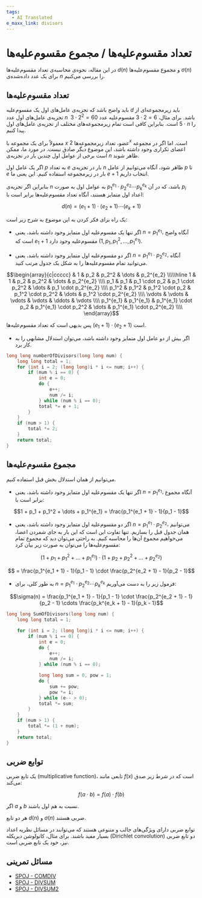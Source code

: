 ```yaml
---
tags:
  - AI Translated
e_maxx_link: divisors
---
```


# تعداد مقسوم‌علیه‌ها / مجموع مقسوم‌علیه‌ها

در این مقاله، نحوه‌ی محاسبه‌ی تعداد مقسوم‌علیه‌ها $d(n)$ و مجموع مقسوم‌علیه‌ها $\sigma(n)$ برای یک عدد داده‌شده‌ی $n$ را بررسی می‌کنیم.

## تعداد مقسوم‌علیه‌ها

باید واضح باشد که تجزیه‌ی عامل‌های اول یک مقسوم‌علیه $d$ باید زیرمجموعه‌ای از تجزیه‌ی عامل‌های اول عدد $n$ باشد. برای مثال، $6 = 2 \cdot 3$ مقسوم‌علیه عدد $60 = 2^2 \cdot 3 \cdot 5$ است.
بنابراین کافی است تمام زیرمجموعه‌های مختلف از تجزیه‌ی عامل‌های اول $n$ را پیدا کنیم.

معمولاً برای یک مجموعه با $x$ عضو، تعداد زیرمجموعه‌ها $2^x$ است.
اما اگر در مجموعه اعضای تکراری وجود داشته باشد، این موضوع دیگر صادق نیست. در مورد ما، ممکن است برخی از عوامل اول چندین بار در تجزیه‌ی $n$ ظاهر شوند.

اگر یک عامل اول $p$ به تعداد $e$ بار در تجزیه‌ی $n$ ظاهر شود، آنگاه می‌توانیم از عامل $p$ تا $e$ بار در زیرمجموعه استفاده کنیم.
این یعنی ما $e+1$ انتخاب داریم.

بنابراین اگر تجزیه‌ی $n$ به عوامل اول به صورت $p_1^{e_1} \cdot p_2^{e_2} \cdots p_k^{e_k}$ باشد، که در آن $p_i$ اعداد اول متمایز هستند، آنگاه تعداد مقسوم‌علیه‌ها برابر است با:

$$d(n) = (e_1 + 1) \cdot (e_2 + 1) \cdots (e_k + 1)$$

یک راه برای فکر کردن به این موضوع به شرح زیر است:

*   اگر تنها یک مقسوم‌علیه اول متمایز وجود داشته باشد، یعنی $n = p_1^{e_1}$، آنگاه واضح است که $e_1 + 1$ مقسوم‌علیه وجود دارد ($1, p_1, p_1^2, \dots, p_1^{e_1}$).

*   اگر دو مقسوم‌علیه اول متمایز وجود داشته باشد، یعنی $n = p_1^{e_1} \cdot p_2^{e_2}$، آنگاه می‌توانید تمام مقسوم‌علیه‌ها را به شکل یک جدول مرتب کنید.

$$\begin{array}{c|ccccc}
& 1 & p_2 & p_2^2 & \dots & p_2^{e_2} \\\\\hline
1 & 1 & p_2 & p_2^2 & \dots & p_2^{e_2} \\\\
p_1 & p_1 & p_1 \cdot p_2 & p_1 \cdot p_2^2 & \dots & p_1 \cdot p_2^{e_2} \\\\
p_1^2 & p_1^2 & p_1^2 \cdot p_2 & p_1^2 \cdot p_2^2 & \dots & p_1^2 \cdot p_2^{e_2} \\\\
\vdots & \vdots & \vdots & \vdots & \ddots & \vdots \\\\
p_1^{e_1} & p_1^{e_1} & p_1^{e_1} \cdot p_2 & p_1^{e_1} \cdot p_2^2 & \dots & p_1^{e_1} \cdot p_2^{e_2} \\\\
\end{array}$$

پس بدیهی است که تعداد مقسوم‌علیه‌ها $(e_1 + 1) \cdot (e_2 + 1)$ است.

*   اگر بیش از دو عامل اول متمایز وجود داشته باشد، می‌توان استدلال مشابهی را به کار برد.

```cpp
long long numberOfDivisors(long long num) {
    long long total = 1;
    for (int i = 2; (long long)i * i <= num; i++) {
        if (num % i == 0) {
            int e = 0;
            do {
                e++;
                num /= i;
            } while (num % i == 0);
            total *= e + 1;
        }
    }
    if (num > 1) {
        total *= 2;
    }
    return total;
}
```

## مجموع مقسوم‌علیه‌ها

می‌توانیم از همان استدلال بخش قبل استفاده کنیم.

*   اگر تنها یک مقسوم‌علیه اول متمایز وجود داشته باشد، یعنی $n = p_1^{e_1}$، آنگاه مجموع برابر است با:

$$1 + p_1 + p_1^2 + \dots + p_1^{e_1} = \frac{p_1^{e_1 + 1} - 1}{p_1 - 1}$$

*   اگر دو مقسوم‌علیه اول متمایز وجود داشته باشد، یعنی $n = p_1^{e_1} \cdot p_2^{e_2}$، می‌توانیم همان جدول قبل را بسازیم.
    تنها تفاوت این است که این بار به جای شمردن اعضا، می‌خواهیم مجموع آن‌ها را محاسبه کنیم.
    به راحتی می‌توان دید که مجموع تمام مقسوم‌علیه‌ها را می‌توان به صورت زیر بیان کرد:

$$\left(1 + p_1 + p_1^2 + \dots + p_1^{e_1}\right) \cdot \left(1 + p_2 + p_2^2 + \dots + p_2^{e_2}\right)$$

$$ = \frac{p_1^{e_1 + 1} - 1}{p_1 - 1} \cdot \frac{p_2^{e_2 + 1} - 1}{p_2 - 1}$$

*   به طور کلی، برای $n = p_1^{e_1} \cdot p_2^{e_2} \cdots p_k^{e_k}$ فرمول زیر را به دست می‌آوریم:

$$\sigma(n) = \frac{p_1^{e_1 + 1} - 1}{p_1 - 1} \cdot \frac{p_2^{e_2 + 1} - 1}{p_2 - 1} \cdots \frac{p_k^{e_k + 1} - 1}{p_k - 1}$$

```cpp
long long SumOfDivisors(long long num) {
    long long total = 1;

    for (int i = 2; (long long)i * i <= num; i++) {
        if (num % i == 0) {
            int e = 0;
            do {
                e++;
                num /= i;
            } while (num % i == 0);

            long long sum = 0, pow = 1;
            do {
                sum += pow;
                pow *= i;
            } while (e-- > 0);
            total *= sum;
        }
    }
    if (num > 1) {
        total *= (1 + num);
    }
    return total;
}
```

## توابع ضربی

یک تابع ضربی (multiplicative function)، تابعی مانند $f(x)$ است که در شرط زیر صدق می‌کند:

$$f(a \cdot b) = f(a) \cdot f(b)$$

اگر $a$ و $b$ نسبت به هم اول باشند.

هر دو تابع $d(n)$ و $\sigma(n)$ ضربی هستند.

توابع ضربی دارای ویژگی‌های جالب و متنوعی هستند که می‌توانند در مسائل نظریه اعداد بسیار مفید باشند.
برای مثال، کانولوشن دیریکله (Dirichlet convolution) دو تابع ضربی نیز، خود یک تابع ضربی است.

## مسائل تمرینی

- [SPOJ - COMDIV](https://www.spoj.com/problems/COMDIV/)
- [SPOJ - DIVSUM](https://www.spoj.com/problems/DIVSUM/)
- [SPOJ - DIVSUM2](https://www.spoj.com/problems/DIVSUM2/)